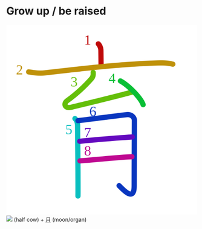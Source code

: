 # Grow up / be raised
![育](../kanji-colorize/80b2.svg)
![](http://www.kanjidamage.com/assets/radsmall/order-rule-32b89b9bd28ad2086b01311815f5483fce223ba87fe0919020f69732725e9b5c.jpg) (half cow) + [月](月.md) (moon/organ) 
